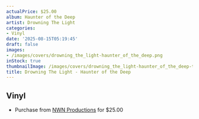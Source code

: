 ```yaml
---
actualPrice: $25.00
album: Haunter of the Deep
artist: Drowning The Light
categories:
- Vinyl
date: '2025-08-15T05:19:45'
draft: false
images:
- /images/covers/drowning_the_light-haunter_of_the_deep.png
inStock: true
thumbnailImage: /images/covers/drowning_the_light-haunter_of_the_deep-thumb.png
title: Drowning The Light - Haunter of the Deep
---
```


## Vinyl
* Purchase from [NWN Productions](http://shop.nwnprod.com/index.php?route=product/product&path=75&product_id=52258&sort=pd.name&order=ASC) for $25.00
